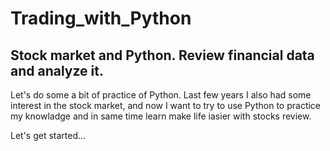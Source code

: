 # Trading_with_Python
## Stock market and Python. Review financial data and analyze it. 

Let's do some a bit of practice of Python. 
Last few years I also had some interest in the stock market, and now I want to try to use Python to practice my knowladge and in same time learn make life iasier with stocks review. 

Let's get started...
